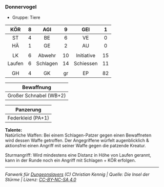 ### Donnervogel

- Gruppe: Tiere

|  KÖR   |  8  |   AGI    |  9  |    GEI     |  1  |
| :----: | :-: | :------: | :-: | :--------: | :-: |
|   ST   |  4  |    BE    |  6  |     VE     |  0  |
|   HÄ   |  1  |    GE    |  2  |     AU     |  0  |
|        |     |          |     |            |     |
|   LK   |  6  |  Abwehr  | 10  | Initiative | 15  |
| Laufen |  6  | Schlagen | 14  | Schiessen  | 11  |
|        |     |          |     |            |     |
|   GH   |  4  |    GK    | gr  |     EP     | 82  |

|       Bewaffnung       |
| :--------------------: |
| Großer Schnabel (WB+2) |

|     Panzerung     |
| :---------------: |
| Federkleid (PA+1) |

**Talente:**  
Natürliche Waffen: Bei einem Schlagen-Patzer gegen einen Bewaffneten wird dessen Waffe getroffen. Der Angegriffene würfelt augenblicklich & aktionsfrei einen Angriff mit seiner Waffe gegen die patzende Kreatur.

Sturmangriff: Wird mindestens eine Distanz in Höhe von Laufen gerannt, kann in der Runde noch ein Angriff mit Schlagen + KÖR erfolgen.

---

_Fanwerk für [Dungeonslayers](https://www.dungeonslayers.net/) (C) Christian Kennig | Quelle: Die Insel der Stürme | Lizenz: [CC-BY-NC-SA 4.0](https://creativecommons.org/licenses/by-nc-sa/4.0/deed.de)_
